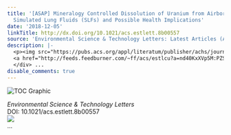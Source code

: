 ```yaml
---
title: '[ASAP] Mineralogy Controlled Dissolution of Uranium from Airborne Dust in
  Simulated Lung Fluids (SLFs) and Possible Health Implications'
date: '2018-12-05'
linkTitle: http://dx.doi.org/10.1021/acs.estlett.8b00557
source: 'Environmental Science & Technology Letters: Latest Articles (ACS Publications)'
description: |-
  <p><img src="https://pubs.acs.org/appl/literatum/publisher/achs/journals/content/estlcu/0/estlcu.ahead-of-print/acs.estlett.8b00557/20181120/images/medium/ez-2018-00557a_0003.gif" alt="TOC Graphic"/></p><div><cite>Environmental Science & Technology Letters</cite></div><div>DOI: 10.1021/acs.estlett.8b00557</div><div class="feedflare">
  <a href="http://feeds.feedburner.com/~ff/acs/estlcu?a=nd40KxXVp5M:PZSQLDFaEF0:yIl2AUoC8zA"><img src="http://feeds.feedburner.com/~ff/acs/estlcu?d=yIl2AUoC8zA" border="0"></img></a>
  </div> ...
disable_comments: true
---
```

<p><img src="https://pubs.acs.org/appl/literatum/publisher/achs/journals/content/estlcu/0/estlcu.ahead-of-print/acs.estlett.8b00557/20181120/images/medium/ez-2018-00557a_0003.gif" alt="TOC Graphic"/></p><div><cite>Environmental Science & Technology Letters</cite></div><div>DOI: 10.1021/acs.estlett.8b00557</div><div class="feedflare">
<a href="http://feeds.feedburner.com/~ff/acs/estlcu?a=nd40KxXVp5M:PZSQLDFaEF0:yIl2AUoC8zA"><img src="http://feeds.feedburner.com/~ff/acs/estlcu?d=yIl2AUoC8zA" border="0"></img></a>
</div> ...